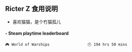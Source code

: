 ## Ricter Z 食用说明
- 喜欢猫猫，是个冇猫孤儿

<!-- steam-box start -->
#### - Steam playtime leaderboard
```text
🎮 World of Warships                 🕘 194 hrs 50 mins
```
<!-- Powered by https://github.com/YouEclipse/steam-box . -->
<!-- steam-box end -->
